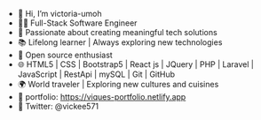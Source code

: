 - 👋 Hi, I’m victoria-umoh
- 👨‍💻 Full-Stack Software Engineer
- 🚀 Passionate about creating meaningful tech solutions
- 📚 Lifelong learner | Always exploring new technologies
- 🌟 Open source enthusiast 
- 🌐 HTML5 | CSS | Bootstrap5 | React js | JQuery | PHP | Laravel | JavaScript | RestApi | mySQL | Git | GitHub
- 🌍 World traveler | Exploring new cultures and cuisines
- 🔗 portfolio: https://viques-portfolio.netlify.app
- 🔗 Twitter: @vickee571

<!---
victoria-umoh/victoria-umoh is a ✨ special ✨ repository because its `README.md` (this file) appears on your GitHub profile.
You can click the Preview link to take a look at your changes.
--->
